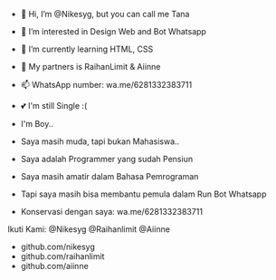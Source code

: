 - 👋 Hi, I’m @Nikesyg, but you can call me Tana
- 👀 I’m interested in Design Web and Bot Whatsapp
- 🌱 I’m currently learning HTML, CSS
- 💞️ My partners is RaihanLimit & Aiinne
- 📫 WhatsApp number: wa.me/6281332383711
- 💕 I'm still Single :(
- I'm Boy..


- Saya masih muda, tapi bukan Mahasiswa..
- Saya adalah Programmer yang sudah Pensiun
- Saya masih amatir dalam Bahasa Pemrograman
- Tapi saya masih bisa membantu pemula dalam Run Bot Whatsapp
- Konservasi dengan saya: wa.me/6281332383711


Ikuti Kami: @Nikesyg @Raihanlimit @Aiinne

- github.com/nikesyg
- github.com/raihanlimit
- github.com/aiinne

<!---
Nikesyg/Nikesyg is a ✨ special ✨ repository because its `README.md` (this file) appears on your GitHub profile.
You can click the Preview link to take a look at your changes.
--->
